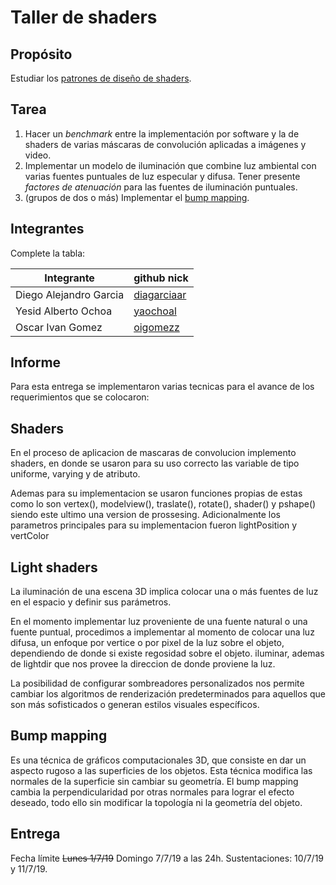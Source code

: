 # Taller de shaders

## Propósito

Estudiar los [patrones de diseño de shaders](http://visualcomputing.github.io/Shaders/#/4).

## Tarea

1. Hacer un _benchmark_ entre la implementación por software y la de shaders de varias máscaras de convolución aplicadas a imágenes y video.
2. Implementar un modelo de iluminación que combine luz ambiental con varias fuentes puntuales de luz especular y difusa. Tener presente _factores de atenuación_ para las fuentes de iluminación puntuales.
3. (grupos de dos o más) Implementar el [bump mapping](https://en.wikipedia.org/wiki/Bump_mapping).

## Integrantes

Complete la tabla:

|       Integrante      |                 github nick                   |
|-----------------------|-----------------------------------------------|
| Diego Alejandro Garcia| [diagarciaar](https://github.com/diagarciaar) |
| Yesid Alberto Ochoa   | [yaochoal](https://github.com/yaochoal)       |
| Oscar Ivan Gomez      | [oigomezz](https://github.com/oigomezz)       |

## Informe

Para esta entrega se implementaron varias tecnicas para el avance de los requerimientos que se colocaron:

## Shaders
En el proceso de aplicacion de mascaras de convolucion implemento shaders, en donde se usaron para su uso correcto las variable de tipo uniforme, varying y de atributo.

Ademas para su implementacion se usaron funciones propias de estas como lo son vertex(), modelview(), traslate(), rotate(), shader() y pshape() siendo este ultimo una version de prossesing. Adicionalmente los parametros principales para su implementacion fueron lightPosition y vertColor 

## Light shaders

La iluminación de una escena 3D implica colocar una o más fuentes de luz en el espacio y definir sus parámetros.

En el momento implementar luz proveniente de una fuente natural o una fuente puntual, procedimos a implementar al momento de colocar una luz difusa, un enfoque por vertice o por pixel de la luz sobre el objeto, dependiendo de donde si existe regosidad sobre el objeto. iluminar, ademas de lightdir que nos provee la direccion de donde proviene la luz.

La posibilidad de configurar sombreadores personalizados nos permite cambiar los algoritmos de renderización predeterminados para aquellos que son más sofisticados o generan estilos visuales específicos.

## Bump mapping

Es una técnica de gráficos computacionales 3D, que consiste en dar un aspecto rugoso a las superficies de los objetos. Esta técnica modifica las normales de la superficie sin cambiar su geometría. El bump mapping cambia la perpendicularidad por otras normales para lograr el efecto deseado, todo ello sin modificar la topología ni la geometría del objeto.


## Entrega

Fecha límite ~~Lunes 1/7/19~~ Domingo 7/7/19 a las 24h. Sustentaciones: 10/7/19 y 11/7/19.

